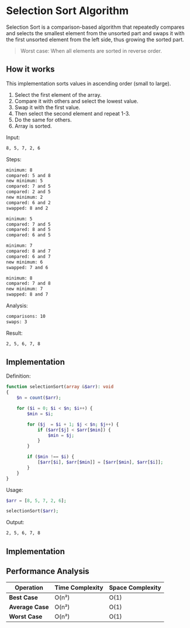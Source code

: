 # Selection Sort Algorithm
Selection Sort is a comparison-based algorithm that repeatedly compares and selects the smallest element from the unsorted part and swaps it with the first unsorted element from the left side, thus growing the sorted part.

> Worst case: When all elements are sorted in reverse order.

## How it works
This implementation sorts values in ascending order (small to large).

1. Select the first element of the array.
2. Compare it with others and select the lowest value.
3. Swap it with the first value.
4. Then select the second element and repeat 1-3.
5. Do the same for others.
6. Array is sorted.

Input:
```txt
8, 5, 7, 2, 6
```

Steps:
```txt
minimum: 8
compared: 5 and 8
new minimum: 5
compared: 7 and 5
compared: 2 and 5
new minimum: 2
compared: 6 and 2
swapped: 8 and 2

minimum: 5
compared: 7 and 5
compared: 8 and 5
compared: 6 and 5

minimum: 7
compared: 8 and 7
compared: 6 and 7
new minimum: 6
swapped: 7 and 6

minimum: 8
compared: 7 and 8
new minimum: 7
swapped: 8 and 7
```

Analysis:
```txt
comparisons: 10
swaps: 3
```

Result:
```txt
2, 5, 6, 7, 8
```

## Implementation
Definition:
```php
function selectionSort(array &$arr): void
{
    $n = count($arr);

    for ($i = 0; $i < $n; $i++) {
        $min = $i;

        for ($j  = $i + 1; $j < $n; $j++) {
            if ($arr[$j] < $arr[$min]) {
                $min = $j;
            }
        }

        if ($min !== $i) {
            [$arr[$i], $arr[$min]] = [$arr[$min], $arr[$i]];
        }
    }
}
```

Usage:
```php
$arr = [8, 5, 7, 2, 6];

selectionSort($arr);
```

Output:
```txt
2, 5, 6, 7, 8
```

## Implementation

## Performance Analysis
| Operation        | Time Complexity | Space Complexity |
| ---------------- | --------------- | ---------------- |
| **Best Case**    | O(n²)           | O(1)             |
| **Average Case** | O(n²)           | O(1)             |
| **Worst Case**   | O(n²)           | O(1)             |
